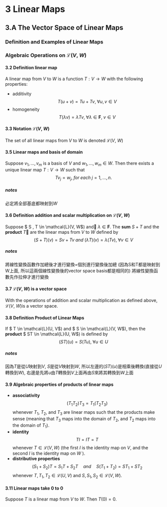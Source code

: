 # 3 Linear Maps

## 3.A The Vector Space of Linear Maps

### Definition and Examples of Linear Maps

### Algebraic Operations on $\mathcal{L}$($V$, $W$)


#### 3.2 Definition linear map
A linear map from $V$ to $W$ is a function $T : V \rightarrow W$ with the following properties:
- additivity
$$ T(u+v)=Tu + Tv, \; \forall u,v \in V $$
- homogeneity
$$ T(\lambda v)=\lambda Tv, \; \forall \lambda \in \mathbf{F}, \; v \in V $$


#### 3.3 Notation $\mathcal{L}$($V$, $W$)
The set of all linear maps from $V$ to $W$ is denoted $\mathcal{L}$($V$, $W$)

#### 3.5 Linear maps and basis of domain
Suppose $v_1,...,v_m$ is a basis of $V$ and $w_1,...,w_m \in W$. Then there exists a unique linear map $T : V \rightarrow W$ such that
$$ Tv_j=w_j, \; for \; each \; j=1,...,n. $$

##### notes
必定將全部基底都映射到$W$

#### 3.6 Definition addition and scalar multiplication on $\mathcal{L}$($V$, $W$)
Suppose $ S , T \in \mathcal{L}(V, W$) and $\lambda \in \mathbf{F}$. The **sum** $S + T$ and the **product** $T$ are the linear maps from $V$ to $W$ defined by
$$ (S+T)(v)=Sv + Tv \; and\; (\lambda T)(v)=\lambda(Tv) ,\; \forall v \in V $$

##### notes
將線性變換函數作加總後才進行變換=個別進行變換後加總 (因為S和T都是映射到W上面, 所以這兩個線性變換後的vector space basis都是相同的)
將線性變換函數先作拉伸才進行變換



#### 3.7 $\mathcal{L}$($V$, $W$) is a vector space
With the operations of addition and scalar multiplication as defined above, $\mathcal{L}$($V$, $W$)is a vector space.

#### 3.8 Definition Product of Linear Maps
If $ T \in \mathcal{L}(U, V$) and $ S \in \mathcal{L}(V, W$), then the **product** $ ST \in \mathcal{L}(U, W$) is
defined by
$$ (ST)(u)=S(Tu) ,\; \forall u \in U$$

##### notes
因為$T$是從$U$映射到$V$, $S$是從$V$映射到$W$, 所以左邊的$(ST)(u)$是相乘後轉換(直接從$U$轉換到$W$), 右邊是先將$u$由$T$轉換到$V$上面再由$S$來將其轉換到$W$上面



#### 3.9 Algebraic properties of products of linear maps
- **associativity**
$$ (T_1T_2)T_3=T_1(T_2T_3) $$
whenever $T_1$, $T_2$, and $T_3$ are linear maps such that the products make sense (meaning that $T_3$ maps into the domain of $T_2$, and $T_2$ maps into the domain of $T_1$).
- **identity**
$$TI = I T = T$$
whenever $T \in \mathcal{L}(V,W)$ (the first $I$ is the identity map on $V$, and the
second $I$ is the identity map on $W$ ).
- **distributive properties**
$$(S_1+S_2)T = S_1T+S_2T \quad and \quad S(T_1+T_2) = ST_1+ST_2$$
whenever $T,T_1,T_2 \in \mathcal{L}(U, V)$ and $S,S_1,S_2 \in \mathcal{L}(V, W)$.


#### 3.11 Linear maps take 0 to 0
Suppose $T$ is a linear map from $V$ to $W$. Then $T(0)=0$.
